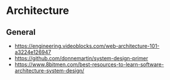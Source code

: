 # Architecture

## General

- https://engineering.videoblocks.com/web-architecture-101-a3224e126947
- https://github.com/donnemartin/system-design-primer
- https://www.8bitmen.com/best-resources-to-learn-software-architecture-system-design/
